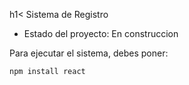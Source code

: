 h1<  Sistema de Registro</h1>

- Estado del proyecto: En construccion

Para ejecutar el sistema, debes poner:

```npm install react```
